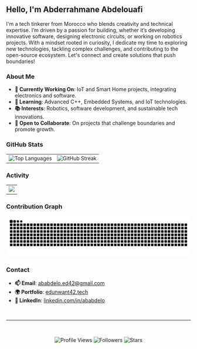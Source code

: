 ## Hello, I'm Abderrahmane Abdelouafi

I'm a tech tinkerer from Morocco who blends creativity and technical expertise. I’m driven by a passion for building, whether it’s developing innovative software, designing electronic circuits, or working on robotics projects. With a mindset rooted in curiosity, I dedicate my time to exploring new technologies, tackling complex challenges, and contributing to the open-source ecosystem. Let's connect and create solutions that push boundaries!

### About Me

- **🔭 Currently Working On**: IoT and Smart Home projects, integrating electronics and software.
- **🌱 Learning**: Advanced C++, Embedded Systems, and IoT technologies.
- **📚 Interests**: Robotics, software development, and sustainable tech innovations.
- **🤝 Open to Collaborate**: On projects that challenge boundaries and promote growth.

### GitHub Stats

<table align="center">
  <tr>
    <td align="center"><img width="450" src="https://github-readme-stats.vercel.app/api/top-langs/?username=ababdelo&layout=compact&hide_border=true&include_all_commits=true&count_private=true&theme=transparent" alt="Top Languages" /></td>
    <td align="center"><img src="https://github-readme-streak-stats.herokuapp.com?user=ababdelo&theme=github-dark-blue&hide_border=true&border_radius=5" alt="GitHub Streak" /></td>
  </tr>
</table>

### Activity

<table>
  <tr>
    <td colspan="2" align="center"><img src="https://github-readme-activity-graph.vercel.app/graph?username=ababdelo&bg_color=212429&color=B0CAFF&line=6E81A5&point=F5F5F5&area=true&hide_border=false" /></td>
  </tr>
</table>

### Contribution Graph

<p align="center">
  <img src="https://github.com/ababdelo/ababdelo/blob/output/github-contribution-grid-snake-dark.svg" alt="Contribution Graph" />
</p>

### Contact

- **📫 Email**: ababdelo.ed42@gmail.com
- **🌍 Portfolio**: [edunwant42.tech](https://edunwant42.tech)
- **💼 LinkedIn**: [linkedin.com/in/ababdelo](https://www.linkedin.com/in/ababdelo)

<br>

---

<br>

<p align="center">
  <img alt="Profile Views" src="https://komarev.com/ghpvc/?username=ababdelo&color=blue&style=flat" />
  <img alt="Followers" src="https://img.shields.io/github/followers/ababdelo?color=2770BB" />
  <img alt="Stars" src="https://img.shields.io/github/stars/ababdelo?color=2770BB" />
</p>
